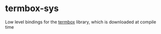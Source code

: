 # termbox-sys

Low level bindings for the [termbox] library, which is downloaded at compile
time

[termbox]: https://github.com/nsf/termbox
